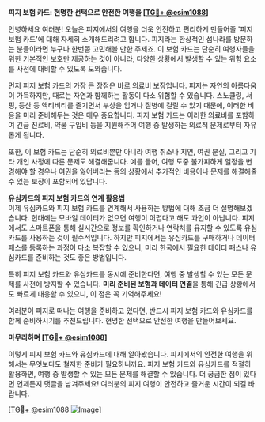 **피지 보험 카드: 현명한 선택으로 안전한 여행을 [[TG💪+ @esim1088](https://t.me/s/esim1088)]**

안녕하세요 여러분! 오늘은 피지에서의 여행을 더욱 안전하고 편리하게 만들어줄 '피지 보험 카드'에 대해 자세히 소개해드리려고 합니다. 피지라는 환상적인 섬나라를 방문하는 분들이라면 누구나 한번쯤 고민해볼 만한 주제죠. 이 보험 카드는 단순히 여행자들을 위한 기본적인 보호만 제공하는 것이 아니라, 다양한 상황에서 발생할 수 있는 위험 요소를 사전에 대비할 수 있도록 도와줍니다.

먼저 피지 보험 카드의 가장 큰 장점은 바로 의료비 보장입니다. 피지는 자연의 아름다움이 가득하지만, 때로는 자연과 함께하는 활동이 다소 위험할 수 있습니다. 스노클링, 서핑, 등산 등 액티비티를 즐기면서 부상을 입거나 질병에 걸릴 수 있기 때문에, 이러한 비용을 미리 준비해두는 것은 매우 중요합니다. 피지 보험 카드는 이러한 의료비를 포함하여 긴급 진료비, 약물 구입비 등을 지원해주어 여행 중 발생하는 의료적 문제로부터 자유롭게 됩니다.

또한, 이 보험 카드는 단순히 의료비뿐만 아니라 여행 취소나 지연, 여권 분실, 그리고 기타 개인 사정에 따른 문제도 해결해줍니다. 예를 들어, 여행 도중 불가피하게 일정을 변경해야 할 경우나 여권을 잃어버리는 등의 상황에서 추가적인 비용이나 문제를 해결해줄 수 있는 보장이 포함되어 있답니다.

**유심카드와 피지 보험 카드의 연계 활용법**  
이제 유심카드와 피지 보험 카드를 연계해서 사용하는 방법에 대해 조금 더 설명해보겠습니다. 현대에는 모바일 데이터가 없으면 여행이 어렵다고 해도 과언이 아닙니다. 피지에서도 스마트폰을 통해 실시간으로 정보를 확인하거나 연락처를 유지할 수 있도록 유심카드를 사용하는 것이 필수적입니다. 하지만 피지에서는 유심카드를 구매하거나 데이터 패스를 등록하는 과정이 다소 복잡할 수 있으니, 미리 한국에서 필요한 데이터 패스나 유심카드를 준비하는 것도 좋은 방법입니다.

특히 피지 보험 카드와 유심카드를 동시에 준비한다면, 여행 중 발생할 수 있는 모든 문제를 사전에 방지할 수 있습니다. **미리 준비된 보험과 데이터 연결**을 통해 긴급 상황에서도 빠르게 대응할 수 있으니, 이 점은 꼭 기억해주세요!

여러분이 피지로 떠나는 여행을 준비하고 있다면, 반드시 피지 보험 카드와 유심카드를 함께 준비하시기를 추천드립니다. 현명한 선택으로 안전한 여행을 만들어보세요. 

**마무리하며 [[TG💪+ @esim1088](https://t.me/s/esim1088)]**  

이렇게 피지 보험 카드와 유심카드에 대해 알아봤습니다. 피지에서의 안전한 여행을 위해서는 무엇보다도 철저한 준비가 필요하니까요. 피지 보험 카드와 유심카드를 적절히 활용하면, 여행 중 발생할 수 있는 모든 문제를 해결할 수 있습니다. 더 궁금한 점이 있다면 언제든지 댓글을 남겨주세요! 여러분의 피지 여행이 안전하고 즐거운 시간이 되길 바랍니다.

[[TG💪+ @esim1088](https://t.me/s/esim1088) ![Image](https://i.postimg.cc/Y0z9fWf4/image.png)]